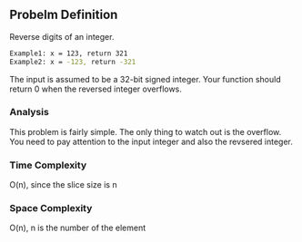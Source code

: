 ## Probelm Definition
Reverse digits of an integer.
```bash
Example1: x = 123, return 321
Example2: x = -123, return -321
```
The input is assumed to be a 32-bit signed integer. Your function should return 0 when the reversed integer overflows.

### Analysis
This problem is fairly simple. The only thing to watch out is the overflow. You need to pay attention to the input integer and also the revsered integer.

### Time Complexity
O(n), since the slice size is n

### Space Complexity
O(n), n is the number of the element